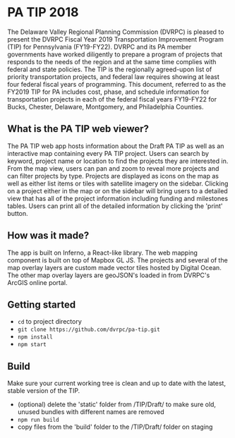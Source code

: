 # PA TIP 2018
The Delaware Valley Regional Planning Commission (DVRPC) is pleased to present the DVRPC Fiscal Year 2019 Transportation Improvement Program (TIP) for Pennsylvania (FY19-FY22). DVRPC and its PA member governments have worked diligently to prepare a program of projects that responds to the needs of the region and at the same time complies with federal and state policies. The TIP is the regionally agreed-upon list of priority transportation projects, and federal law requires showing at least four federal fiscal years of programming. This document, referred to as the FY2019 TIP for PA includes cost, phase, and schedule information for transportation projects in each of the federal fiscal years FY19-FY22 for Bucks, Chester, Delaware, Montgomery, and Philadelphia Counties.

## What is the PA TIP web viewer?
The PA TIP web app hosts information about the Draft PA TIP as well as an interactive map containing every PA TIP project. Users can search by keyword, project name or location to find the projects they are interested in. From the map view, users can pan and zoom to reveal more projects and can filter projects by type. Projects are displayed as icons on the map as well as either list items or tiles with satellite imagery on the sidebar. Clicking on a project either in the map or on the sidebar will bring users to a detailed view that has all of the project information including funding and milestones tables. Users can print all of the detailed information by clicking the 'print' button.

## How was it made?
The app is built on Inferno, a React-like library. The web mapping component is built on top of Mapbox GL JS. The projects and several of the map overlay layers are custom made vector tiles hosted by Digital Ocean. The other map overlay layers are geoJSON's loaded in from DVRPC's ArcGIS online portal.

## Getting started
- `cd` to project directory
- `git clone https://github.com/dvrpc/pa-tip.git`
- `npm install`
- `npm start`

## Build
Make sure your current working tree is clean and up to date with the latest, stable version of the TIP.
- (optional) delete the 'static' folder from /TIP/Draft/ to make sure old, unused bundles with different names are removed
- `npm run build`
- copy files from the 'build' folder to the /TIP/Draft/ folder on staging